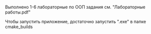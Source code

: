 Выполнено 1-6 лабораторные по ООП
задания см. "Лабораторные работы.pdf"

Чтобы запустить приложение, достаточно запустить ".exe" в папке cmake_builds
